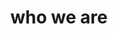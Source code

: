 ---
html_id: one
title: who we are
# name: 
style: style2
animate: spotlights
list_collection: posts
# description:
---